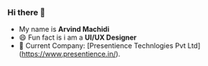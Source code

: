 ### Hi there 👋

- My name is **Arvind Machidi**
- 😄 Fun fact is i am a **UI/UX Designer**
- 💼 Current Company: [Presentience Technlogies Pvt Ltd]  (https://www.presentience.in/).
